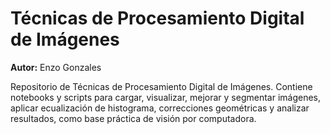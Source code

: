 # Técnicas de Procesamiento Digital de Imágenes

**Autor:** Enzo Gonzales

Repositorio de Técnicas de Procesamiento Digital de Imágenes. Contiene notebooks y scripts para cargar, visualizar, mejorar y segmentar imágenes, aplicar ecualización de histograma, correcciones geométricas y analizar resultados, como base práctica de visión por computadora.

